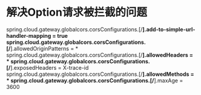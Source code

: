 # 解决Option请求被拦截的问题
spring.cloud.gateway.globalcors.corsConfigurations.[/**].add-to-simple-url-handler-mapping = true
spring.cloud.gateway.globalcors.corsConfigurations.[/**].allowedOriginPatterns = *
spring.cloud.gateway.globalcors.corsConfigurations.[/**].allowedHeaders = *
spring.cloud.gateway.globalcors.corsConfigurations.[/**].exposedHeaders = X-trace-id
spring.cloud.gateway.globalcors.corsConfigurations.[/**].allowedMethods = *
spring.cloud.gateway.globalcors.corsConfigurations.[/**].maxAge = 3600